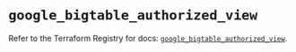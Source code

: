 # `google_bigtable_authorized_view`

Refer to the Terraform Registry for docs: [`google_bigtable_authorized_view`](https://registry.terraform.io/providers/hashicorp/google-beta/6.15.0/docs/resources/google_bigtable_authorized_view).
